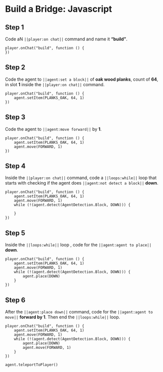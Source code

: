 # Build a Bridge: Javascript


## Step 1
Code aN ``||player:on chat||`` command and name it **“build”**.

```spy
player.onChat("build", function () {
})
```

## Step 2
Code the agent to ``||agent:set a block||`` of **oak wood planks**, count of **64**, in slot **1** inside the ``||player:on chat||`` command.

```spy
player.onChat("build", function () {
    agent.setItem(PLANKS_OAK, 64, 1)
})
```

## Step 3
Code the agent to ``||agent:move forward||`` by **1**.

```spy
player.onChat("build", function () {
    agent.setItem(PLANKS_OAK, 64, 1)
    agent.move(FORWARD, 1)
})
```

## Step 4

Inside the ``||player:on chat||``  command, code a ``||loops:while||`` loop that starts with checking if the agent does ``||agent:not detect a block||``  **down**.

```spy
player.onChat("build", function () {
    agent.setItem(PLANKS_OAK, 64, 1)
    agent.move(FORWARD, 1)
    while (!(agent.detect(AgentDetection.Block, DOWN))) {
    	
    }
})
```

## Step 5

Inside the ``||loops:while||`` loop , code for the ``||agent:agent to place||`` **down**.

```spy
player.onChat("build", function () {
    agent.setItem(PLANKS_OAK, 64, 1)
    agent.move(FORWARD, 1)
    while (!(agent.detect(AgentDetection.Block, DOWN))) {
        agent.place(DOWN)
    }
})
```

## Step 6

After the ``||agent:place down||`` command, code for the ``||agent:agent to move||`` **forward by 1**. Then end the ``||loops:while||`` loop.

```spy
player.onChat("build", function () {
    agent.setItem(PLANKS_OAK, 64, 1)
    agent.move(FORWARD, 1)
    while (!(agent.detect(AgentDetection.Block, DOWN))) {
        agent.place(DOWN)
        agent.move(FORWARD, 1)
    }
})
```
```ghost
agent.teleportToPlayer()
```
